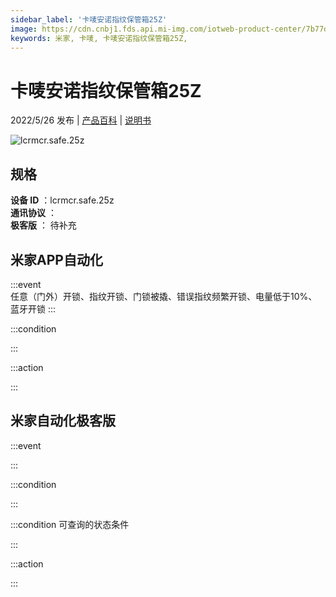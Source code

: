```yaml
---
sidebar_label: '卡唛安诺指纹保管箱25Z'
image: https://cdn.cnbj1.fds.api.mi-img.com/iotweb-product-center/7b77da2f0d8e4bb23ee9a76109123398_1650349257444.png?GalaxyAccessKeyId=AKVGLQWBOVIRQ3XLEW&Expires=9223372036854775807&Signature=zqbMJmbC9LA1uY7P+vKJ3HyfftQ=
keywords: 米家, 卡唛, 卡唛安诺指纹保管箱25Z, 
---
```

# 卡唛安诺指纹保管箱25Z

2022/5/26 发布 | [产品百科](https://home.mi.com/webapp/content/baike/product/index.html?model=lcrmcr.safe.25z/) | [说明书](https://home.mi.com/views/introduction.html?model=lcrmcr.safe.25z&region=cn)

![lcrmcr.safe.25z](https://cdn.cnbj1.fds.api.mi-img.com/iotweb-product-center/7b77da2f0d8e4bb23ee9a76109123398_1650349257444.png?GalaxyAccessKeyId=AKVGLQWBOVIRQ3XLEW&Expires=9223372036854775807&Signature=zqbMJmbC9LA1uY7P+vKJ3HyfftQ=)

## 规格  
> 
**设备 ID** ：lcrmcr.safe.25z  
**通讯协议** ：  
**极客版**  ： 待补充 


## 米家APP自动化  

:::event  
任意（门外）开锁、指纹开锁、门锁被撬、错误指纹频繁开锁、电量低于10%、蓝牙开锁
:::

:::condition  

:::

:::action   

:::

## 米家自动化极客版  

:::event  

:::

:::condition  

:::

:::condition 可查询的状态条件  

:::

:::action  

:::

        
